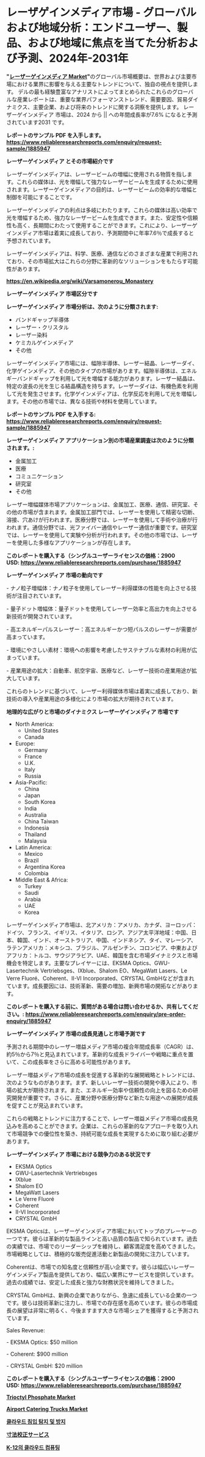 <p><h1>レーザゲインメディア市場 - グローバルおよび地域分析：エンドユーザー、製品、および地域に焦点を当てた分析および予測、2024年-2031年</h1></p><p><strong>"<a href="https://www.reliableresearchreports.com/laser-gain-media-r1885947">レーザーゲインメディア Market</a>"</strong>のグローバル市場概要は、世界および主要市場における業界に影響を与える主要なトレンドについて、独自の視点を提供します。 デルの最も経験豊富なアナリストによってまとめられたこれらのグローバルな産業レポートは、重要な業界パフォーマンストレンド、需要要因、貿易ダイナミクス、主要企業、および将来のトレンドに関する洞察を提供します。 レーザーゲインメディア 市場は、2024 から || への年間成長率が7.6% になると予測されています2031 です。</p>
<p><strong>レポートのサンプル PDF を入手します。</strong><strong><a href="https://www.reliableresearchreports.com/enquiry/request-sample/1885947">https://www.reliableresearchreports.com/enquiry/request-sample/1885947</a></strong></p>
<p><strong>レーザーゲインメディア とその市場紹介です</strong></p>
<p><p>レーザーゲインメディアは、レーザービームの増幅に使用される物質を指します。これらの媒体は、光を増幅して強力なレーザービームを生成するために使用されます。レーザーゲインメディアの目的は、レーザービームの効率的な増幅と制御を可能にすることです。</p><p>レーザーゲインメディアの利点は多岐にわたります。これらの媒体は高い効率で光を増幅するため、強力なレーザービームを生成できます。また、安定性や信頼性も高く、長期間にわたって使用することができます。これにより、レーザーゲインメディア市場は着実に成長しており、予測期間中に年率7.6％で成長すると予想されています。</p><p>レーザーゲインメディアは、科学、医療、通信などのさまざまな産業で利用されており、その市場拡大はこれらの分野に革新的なソリューションをもたらす可能性があります。</p><a href="https://en.wikipedia.org/wiki/Varsamonerou_Monastery"></a></p>
<p><strong><a href="https://en.wikipedia.org/wiki/Varsamonerou_Monastery">https://en.wikipedia.org/wiki/Varsamonerou_Monastery</a></strong></p>
<p><strong>レーザーゲインメディア&nbsp;市場区分です</strong><strong></strong></p>
<p><strong>レーザーゲインメディア 市場分析は、次のように分類されます:</strong>&nbsp;</p>
<p><ul><li>バンドギャップ半導体</li><li>レーザー・クリスタル</li><li>レーザー染料</li><li>ケミカルゲインメディア</li><li>その他</li></ul></p>
<p><p>レーザーゲインメディア市場には、幅隙半導体、レーザー結晶、レーザーダイ、化学ゲインメディア、その他のタイプの市場があります。幅隙半導体は、エネルギーバンドギャップを利用して光を増幅する能力があります。レーザー結晶は、特定の波長の光を生じる結晶構造を持ちます。レーザーダイは、有機色素を利用して光を発生させます。化学ゲインメディアは、化学反応を利用して光を増幅します。その他の市場では、異なる技術や材料を使用しています。</p></p>
<p><strong>レポートのサンプル PDF を入手する: <a href="https://www.reliableresearchreports.com/enquiry/request-sample/1885947">https://www.reliableresearchreports.com/enquiry/request-sample/1885947</a></strong></p>
<p><strong> レーザーゲインメディア アプリケーション別の市場産業調査は次のように分類されます。:</strong></p>
<p><ul><li>金属加工</li><li>医療</li><li>コミュニケーション</li><li>研究室</li><li>その他</li></ul></p>
<p><p>レーザー増幅媒体市場アプリケーションは、金属加工、医療、通信、研究室、その他の市場が含まれます。金属加工部門では、レーザーを使用して精密な切断、溶接、穴あけが行われます。医療分野では、レーザーを使用して手術や治療が行われます。通信分野では、光ファイバー通信やレーザー通信が重要です。研究室では、レーザーを使用して実験や分析が行われます。その他の市場では、レーザーを使用した多様なアプリケーションが存在します。</p></p>
<p><strong>このレポートを購入する（シングルユーザーライセンスの価格：2900 USD:</strong><strong>&nbsp;<a href="https://www.reliableresearchreports.com/purchase/1885947">https://www.reliableresearchreports.com/purchase/1885947</a></strong></p>
<p><strong>レーザーゲインメディア 市場の動向です</strong></p>
<p><p>- ナノ粒子増幅体：ナノ粒子を使用してレーザー利得媒体の性能を向上させる技術が注目されています。</p><p>- 量子ドット増幅体：量子ドットを使用してレーザー効率と高出力を向上させる新技術が開発されています。</p><p>- 高エネルギーパルスレーザー：高エネルギーかつ短パルスのレーザーが需要が高まっています。</p><p>- 環境にやさしい素材：環境への影響を考慮したサステナブルな素材の利用が広まっています。</p><p>- 産業用途の拡大：自動車、航空宇宙、医療など、レーザー技術の産業用途が拡大しています。</p><p>これらのトレンドに基づいて、レーザー利得媒体市場は着実に成長しており、新技術の導入や産業用途の多様化により市場の拡大が期待されています。</p></p>
<p><strong>地理的な広がりと市場のダイナミクス レーザーゲインメディア 市場です</strong></p>
<p><ul>
    <li>
        North America:
        <ul>
            <li>United States</li>
            <li>Canada</li>
        </ul>
    </li>
    <li>
        Europe:
        <ul>
            <li>Germany</li>
            <li>France</li>
            <li>U.K.</li>
            <li>Italy</li>
            <li>Russia</li>
        </ul>
    </li>
    <li>
        Asia-Pacific:
        <ul>
            <li>China</li>
            <li>Japan</li>
            <li>South Korea</li>
            <li>India</li>
            <li>Australia</li>
            <li>China Taiwan</li>
            <li>Indonesia</li>
            <li>Thailand</li>
            <li>Malaysia</li>
        </ul>
    </li>
    <li>
        Latin America:
        <ul>
            <li>Mexico</li>
            <li>Brazil</li>
            <li>Argentina Korea</li>
            <li>Colombia</li>
        </ul>
    </li>
    <li>
        Middle East & Africa:
        <ul>
            <li>Turkey</li>
            <li>Saudi</li>
            <li>Arabia</li>
            <li>UAE</li>
            <li>Korea</li>
        </ul>
    </li>
    </ul></p>
<p><p>レーザーゲインメディア市場は、北アメリカ：アメリカ、カナダ、ヨーロッパ：ドイツ、フランス、イギリス、イタリア、ロシア、アジア太平洋地域：中国、日本、韓国、インド、オーストラリア、中国、インドネシア、タイ、マレーシア、ラテンアメリカ：メキシコ、ブラジル、アルゼンチン、コロンビア、中東およびアフリカ：トルコ、サウジアラビア、UAE、韓国を含む市場ダイナミクスと市場機会を特定します。主要なプレイヤーには、EKSMA Optics、GWU-Lasertechnik Vertriebsges、IXblue、Shalom EO、MegaWatt Lasers、Le Verre Fluoré、Coherent、II-VI Incorporated、CRYSTAL GmbHなどが含まれています。成長要因には、技術革新、需要の増加、新興市場の開拓などがあります。</p></p>
<p><strong>このレポートを購入する前に、質問がある場合は問い合わせるか、共有してください。:&nbsp;<a href="https://www.reliableresearchreports.com/enquiry/pre-order-enquiry/1885947">https://www.reliableresearchreports.com/enquiry/pre-order-enquiry/1885947</a></strong></p>
<p><strong>レーザーゲインメディア 市場の成長見通しと市場予測です</strong></p>
<p><p>予測される期間中のレーザー増益メディア市場の複合年間成長率（CAGR）は、約5％から7％と見込まれています。革新的な成長ドライバーや戦略に重点を置いて、この成長率をさらに高める可能性があります。 </p><p>レーザー増益メディア市場の成長を促進する革新的な展開戦略とトレンドには、次のようなものがあります。まず、新しいレーザー技術の開発や導入により、市場の拡大が期待されます。また、エネルギー効率や信頼性の向上を図るための研究開発が重要です。さらに、産業分野や医療分野など新たな用途への展開が成長を促すことが見込まれています。</p><p>これらの戦略とトレンドに注力することで、レーザー増益メディア市場の成長見込みを高めることができます。企業は、これらの革新的なアプローチを取り入れて市場競争での優位性を築き、持続可能な成長を実現するために取り組む必要があります。</p></p>
<p><strong>レーザーゲインメディア 市場における競争力のある状況です</strong></p>
<p><ul><li>EKSMA Optics</li><li>GWU-Lasertechnik Vertriebsges</li><li>IXblue</li><li>Shalom EO</li><li>MegaWatt Lasers</li><li>Le Verre Fluoré</li><li>Coherent</li><li>II-VI Incorporated</li><li>CRYSTAL GmbH</li></ul></p>
<p><p>EKSMA Opticsは、レーザーゲインメディア市場においてトップのプレーヤーの一つです。彼らは革新的な製品ラインと高い品質の製品で知られています。過去の実績では、市場でのリーダーシップを維持し、顧客満足度を高めてきました。市場戦略としては、積極的な販売促進活動と新製品の開発に注力しています。</p><p>Coherentは、市場での知名度と信頼性が高い企業です。彼らは幅広いレーザーゲインメディア製品を提供しており、幅広い業界にサービスを提供しています。過去の成績では、安定した成長と強力な財務状況を維持してきました。</p><p>CRYSTAL GmbHは、新興の企業でありながら、急速に成長している企業の一つです。彼らは技術革新に注力し、市場での存在感を高めています。彼らの市場成長の展望は非常に明るく、今後ますます大きな市場シェアを獲得すると予測されています。</p><p>Sales Revenue:</p><p>- EKSMA Optics: $50 million</p><p>- Coherent: $900 million</p><p>- CRYSTAL GmbH: $20 million</p></p>
<p><strong>このレポートを購入する（シングルユーザーライセンスの価格：2900 USD:</strong>&nbsp;<strong><a href="https://www.reliableresearchreports.com/purchase/1885947">https://www.reliableresearchreports.com/purchase/1885947</a></strong></p>
<p><strong><p><a href="https://www.linkedin.com/pulse/global-trioctyl-phosphate-market-size-trends-analysis-regional-jduac?trackingId=jLMWx703SR%2Bzt4fWIa4hGg%3D%3D">Trioctyl Phosphate Market</a></p><p><a href="https://www.linkedin.com/pulse/airport-catering-trucks-market-research-report-forecast-growth-0snlc?trackingId=zfQtIKbjQ0mi8acOxavx8g%3D%3D">Airport Catering Trucks Market</a></p><p><a href="https://github.com/rcabello548/Market-Research-Report-List-3/blob/main/965094491511.md">클라우드 침입 탐지 및 방지</a></p><p><a href="https://github.com/zjkmgcs938405/Market-Research-Report-List-4/blob/main/921384773569.md">寸法校正サービス</a></p><p><a href="https://github.com/KellyLyncyh543964/Market-Research-Report-List-3/blob/main/775596791510.md">K-12의 클라우드 컴퓨팅</a></p></strong></p>